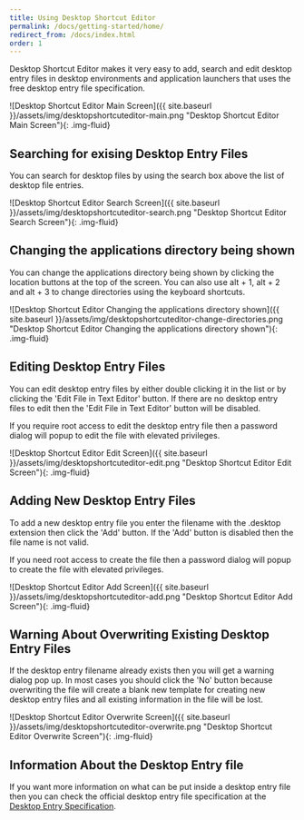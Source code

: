 ```yaml
---
title: Using Desktop Shortcut Editor
permalink: /docs/getting-started/home/
redirect_from: /docs/index.html
order: 1
---
```

Desktop Shortcut Editor makes it very easy to add, search and edit desktop entry files in desktop environments and application launchers that uses the free desktop entry file specification. 

![Desktop Shortcut Editor Main Screen]({{ site.baseurl }}/assets/img/desktopshortcuteditor-main.png "Desktop Shortcut Editor Main Screen"){: .img-fluid}

## Searching for exising Desktop Entry Files
You can search for desktop files by using the search box above the list of desktop file entries.

![Desktop Shortcut Editor Search Screen]({{ site.baseurl }}/assets/img/desktopshortcuteditor-search.png "Desktop Shortcut Editor Search Screen"){: .img-fluid}

## Changing the applications directory being shown
You can change the applications directory being shown by clicking the location buttons at the top of the screen. You can also use alt + 1, alt + 2 and alt + 3 to change directories using the keyboard shortcuts.

![Desktop Shortcut Editor Changing the applications directory shown]({{ site.baseurl }}/assets/img/desktopshortcuteditor-change-directories.png "Desktop Shortcut Editor Changing the applications directory shown"){: .img-fluid}

## Editing Desktop Entry Files
You can edit desktop entry files by either double clicking it in the list or by clicking the 'Edit File in Text Editor' button. If there are no desktop entry files to edit then the 'Edit File in Text Editor' button will be disabled.

If you require root access to edit the desktop entry file then a password dialog will popup to edit the file with elevated privileges.

![Desktop Shortcut Editor Edit Screen]({{ site.baseurl }}/assets/img/desktopshortcuteditor-edit.png "Desktop Shortcut Editor Edit Screen"){: .img-fluid}

## Adding New Desktop Entry Files

To add a new desktop entry file you enter the filename with the .desktop extension then click the 'Add' button. If the 'Add' button is disabled then the file name is not valid.

If you need root access to create the file then a password dialog will popup to create the file with elevated privileges.

![Desktop Shortcut Editor Add Screen]({{ site.baseurl }}/assets/img/desktopshortcuteditor-add.png "Desktop Shortcut Editor Add Screen"){: .img-fluid}

## Warning About Overwriting Existing Desktop Entry Files

If the desktop entry filename already exists then you will get a warning dialog pop up. In most cases you should click the 'No' button because overwriting the file will create a blank new template for creating new desktop entry files and all existing information in the file will be lost.

![Desktop Shortcut Editor Overwrite Screen]({{ site.baseurl }}/assets/img/desktopshortcuteditor-overwrite.png "Desktop Shortcut Editor Overwrite Screen"){: .img-fluid}

## Information About the Desktop Entry file

If you want more information on what can be put inside a desktop entry file then you can check the official desktop entry file specification at the [Desktop Entry Specification](https://specifications.freedesktop.org/desktop-entry-spec/latest/).